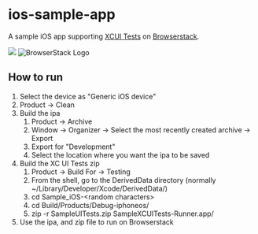# ios-sample-app

A sample iOS app supporting [XCUI Tests](https://developer.apple.com/library/content/documentation/DeveloperTools/Conceptual/testing_with_xcode/chapters/09-ui_testing.html) on [Browserstack](https://www.browserstack.com/).

<img src="https://cdn-images-1.medium.com/max/1600/1*Z0AH-kvjNsUKlcgjP01rmA.png" /> ![BrowserStack Logo](https://d98b8t1nnulk5.cloudfront.net/production/images/layout/logo-header.png?1469004780)

## How to run

1. Select the device as "Generic iOS device"
2. Product -> Clean
3. Build the ipa
	1. Product -> Archive
	2. Window -> Organizer -> Select the most recently created archive -> Export
	3. Export for "Development"
	4. Select the location where you want the ipa to be saved
4. Build the XC UI Tests zip
	1. Product -> Build For -> Testing
	2. From the shell, go to the DerivedData directory (normally ~/Library/Developer/Xcode/DerivedData/)
	3. cd Sample_iOS-&lt;random characters&gt;
	4. cd Build/Products/Debug-iphoneos/
	5. zip -r SampleUITests.zip SampleXCUITests-Runner.app/
5. Use the ipa, and zip file to run on Browserstack

